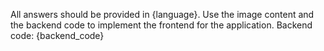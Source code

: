 All answers should be provided in {language}.
Use the image content and the backend code to implement the frontend for the application.
Backend code:
{backend_code}
